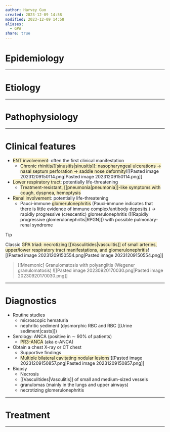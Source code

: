 ```yaml
---
author: Harvey Guo
created: 2023-12-09 14:58
modified: 2023-12-09 14:58
aliases:
  - GPA
share: true
---
```

# Epidemiology


---
# Etiology


---
# Pathophysiology


---
# Clinical features
- <span style="background:rgba(240, 200, 0, 0.2)">ENT involvement</span>: often the first clinical manifestation
	- <span style="background:rgba(240, 200, 0, 0.2)">Chronic rhinitis/[[sinusitis|sinusitis]]: nasopharyngeal ulcerations → nasal septum perforation → saddle nose deformity</span>![[Pasted image 20231209150114.png|Pasted image 20231209150114.png]]
- <span style="background:rgba(240, 200, 0, 0.2)">Lower respiratory tract</span>: potentially life-threatening
	- <span style="background:rgba(240, 200, 0, 0.2)">Treatment-resistant, [[pneumonia|pneumonia]]-like symptoms with cough, dyspnea, hemoptysis</span>
- <span style="background:rgba(240, 200, 0, 0.2)">Renal involvement</span>: potentially life-threatening
	- Pauci-immune <span style="background:rgba(240, 200, 0, 0.2)">glomerulonephritis</span> (Pauci‑immune indicates that there is little evidence of immune complex/antibody deposits.) → rapidly progressive (crescentic) glomerulonephritis ([[Rapidly progressive glomerulonephritis|RPGN]]) with possible pulmonary-renal syndrome

>[!tip] 
>Classic <span style="background:rgba(240, 200, 0, 0.2)">GPA triad: necrotizing [[Vasculitides|vasculitis]] of small arteries, upper/lower respiratory tract manifestations, and glomerulonephritis</span>![[Pasted image 20231209150554.png|Pasted image 20231209150554.png]]


>[!Mnemonic] Granulomatosis with polyangiitis (Wegener granulomatosis)
>![[Pasted image 20230920170030.png|Pasted image 20230920170030.png]]

---
# Diagnostics
- Routine studies
	- microscopic hematuria
	- nephritic sediment (dysmorphic RBC and RBC [[Urine sediment|casts]])
- Serology: ANCA (positive in ∼ 90% of patients) 
	- <span style="background:rgba(240, 200, 0, 0.2)">PR3-ANCA</span> (aka c-ANCA)
- Obtain a chest X-ray or CT chest
	- Supportive findings
	- <span style="background:rgba(240, 200, 0, 0.2)">Multiple bilateral cavitating nodular lesions</span>![[Pasted image 20231209150857.png|Pasted image 20231209150857.png]]
- Biopsy
	- Necrosis
	- [[Vasculitides|Vasculitis]] of small and medium-sized vessels
	- granulomas (mainly in the lungs and upper airways)
	- necrotizing glomerulonephritis

---
# Treatment


---
